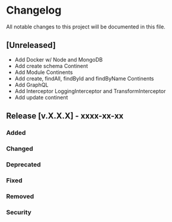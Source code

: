 # Changelog

All notable changes to this project will be documented in this file.

## [Unreleased]

- Add Docker w/ Node and MongoDB
- Add create schema Continent
- Add Module Continents
- Add create, findAll, findById and findByName Continents
- Add GraphQL 
- Add Interceptor LoggingInterceptor and TransformInterceptor
- Add update continent

## Release [v.X.X.X] - xxxx-xx-xx

### Added

### Changed

### Deprecated

### Fixed

### Removed

### Security